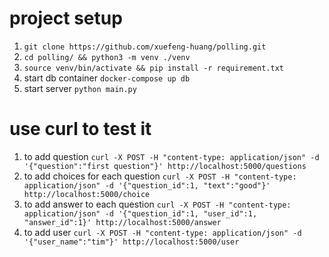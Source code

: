 # project setup
1. `git clone https://github.com/xuefeng-huang/polling.git`
2. `cd polling/ && python3 -m venv ./venv`
3. `source venv/bin/activate && pip install -r requirement.txt`
4. start db container `docker-compose up db`
5. start server `python main.py`

# use curl to test it
1. to add question `curl -X POST -H "content-type: application/json" -d '{"question":"first question"}' http://localhost:5000/questions`
2. to add choices for each question `curl -X POST -H "content-type: application/json" -d '{"question_id":1, "text":"good"}' http://localhost:5000/choice`
3. to add answer to each question `curl -X POST -H "content-type: application/json" -d '{"question_id":1, "user_id":1, "answer_id":1}' http://localhost:5000/answer`
4. to add user `curl -X POST -H "content-type: application/json" -d '{"user_name":"tim"}' http://localhost:5000/user`

